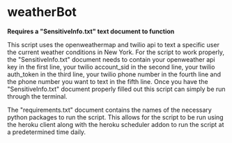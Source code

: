 # weatherBot

**Requires a "SensitiveInfo.txt" text document to function**

This script uses the openweathermap and twilio api to text a specific user
the current weather conditions in New York. For the script to work properly,
the "SensitiveInfo.txt" document needs to contain your openweather api key in the first line,
your twilio account_sid in the second line, your twilio auth_token in the third line,
your twilio phone number in the fourth line and the phone number you want to text in the fifth line.
Once you have the "SensitiveInfo.txt" document properly filled out this script can simply
be run through the terminal.

The "requirements.txt" document contains the names of the necessary python packages to run the script.
This allows for the script to be run using the heroku client along with the heroku scheduler addon to
run the script at a predetermined time daily.
